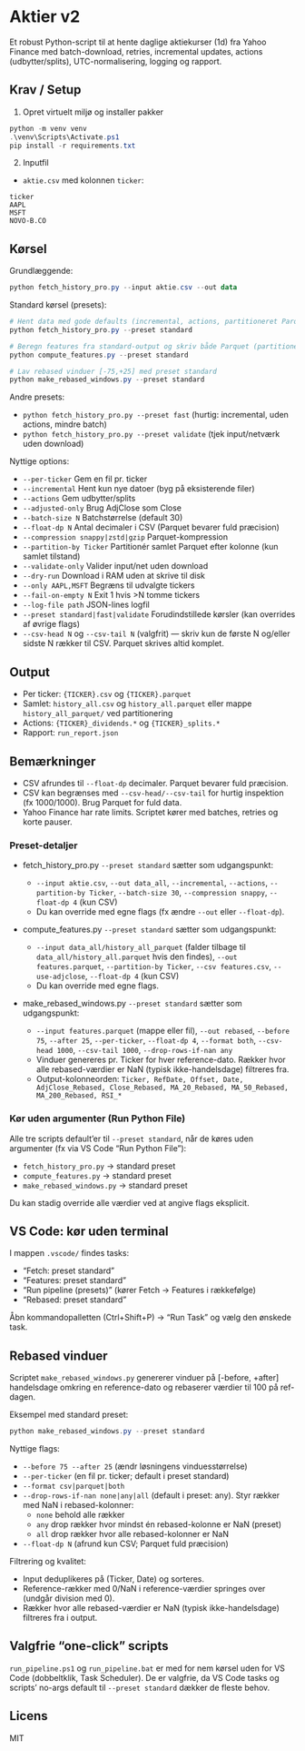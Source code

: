 # Aktier v2

Et robust Python-script til at hente daglige aktiekurser (1d) fra Yahoo Finance med batch-download, retries, incremental updates, actions (udbytter/splits), UTC-normalisering, logging og rapport.

## Krav / Setup

1. Opret virtuelt miljø og installer pakker

```powershell
python -m venv venv
.\venv\Scripts\Activate.ps1
pip install -r requirements.txt
```

2. Inputfil

- `aktie.csv` med kolonnen `ticker`:

```
ticker
AAPL
MSFT
NOVO-B.CO
```

## Kørsel

Grundlæggende:

```powershell
python fetch_history_pro.py --input aktie.csv --out data
```

Standard kørsel (presets):

```powershell
# Hent data med gode defaults (incremental, actions, partitioneret Parquet pr. Ticker)
python fetch_history_pro.py --preset standard

# Beregn features fra standard-output og skriv både Parquet (partitioneret) og CSV
python compute_features.py --preset standard

# Lav rebased vinduer [-75,+25] med preset standard
python make_rebased_windows.py --preset standard
```

Andre presets:
- `python fetch_history_pro.py --preset fast`  (hurtig: incremental, uden actions, mindre batch)
- `python fetch_history_pro.py --preset validate`  (tjek input/netværk uden download)

Nyttige options:
- `--per-ticker` Gem en fil pr. ticker
- `--incremental` Hent kun nye datoer (byg på eksisterende filer)
- `--actions` Gem udbytter/splits
- `--adjusted-only` Brug AdjClose som Close
- `--batch-size N` Batchstørrelse (default 30)
- `--float-dp N` Antal decimaler i CSV (Parquet bevarer fuld præcision)
- `--compression snappy|zstd|gzip` Parquet-kompression
- `--partition-by Ticker` Partitionér samlet Parquet efter kolonne (kun samlet tilstand)
- `--validate-only` Valider input/net uden download
- `--dry-run` Download i RAM uden at skrive til disk
- `--only AAPL,MSFT` Begræns til udvalgte tickers
- `--fail-on-empty N` Exit 1 hvis >N tomme tickers
- `--log-file path` JSON-lines logfil
 - `--preset standard|fast|validate` Forudindstillede kørsler (kan overrides af øvrige flags)
- `--csv-head N` og `--csv-tail N` (valgfrit) — skriv kun de første N og/eller sidste N rækker til CSV. Parquet skrives altid komplet.

## Output

- Per ticker: `{TICKER}.csv` og `{TICKER}.parquet`
- Samlet: `history_all.csv` og `history_all.parquet` eller mappe `history_all_parquet/` ved partitionering
- Actions: `{TICKER}_dividends.*` og `{TICKER}_splits.*`
- Rapport: `run_report.json`

## Bemærkninger
- CSV afrundes til `--float-dp` decimaler. Parquet bevarer fuld præcision.
- CSV kan begrænses med `--csv-head/--csv-tail` for hurtig inspektion (fx 1000/1000). Brug Parquet for fuld data.
- Yahoo Finance har rate limits. Scriptet kører med batches, retries og korte pauser.

### Preset-detaljer
- fetch_history_pro.py `--preset standard` sætter som udgangspunkt:
	- `--input aktie.csv`, `--out data_all`, `--incremental`, `--actions`, `--partition-by Ticker`, `--batch-size 30`, `--compression snappy`, `--float-dp 4` (kun CSV)
	- Du kan override med egne flags (fx ændre `--out` eller `--float-dp`).
- compute_features.py `--preset standard` sætter som udgangspunkt:
	- `--input data_all/history_all_parquet` (falder tilbage til `data_all/history_all.parquet` hvis den findes),
		`--out features.parquet`, `--partition-by Ticker`, `--csv features.csv`, `--use-adjclose`, `--float-dp 4` (kun CSV)
	- Du kan override med egne flags.

- make_rebased_windows.py `--preset standard` sætter som udgangspunkt:
	- `--input features.parquet` (mappe eller fil), `--out rebased`, `--before 75`, `--after 25`, `--per-ticker`, `--float-dp 4`, `--format both`, `--csv-head 1000`, `--csv-tail 1000`, `--drop-rows-if-nan any`
	- Vinduer genereres pr. Ticker for hver reference-dato. Rækker hvor alle rebased-værdier er NaN (typisk ikke-handelsdage) filtreres fra.
	- Output-kolonneorden: `Ticker, RefDate, Offset, Date, AdjClose_Rebased, Close_Rebased, MA_20_Rebased, MA_50_Rebased, MA_200_Rebased, RSI_*`

### Kør uden argumenter (Run Python File)

Alle tre scripts default’er til `--preset standard`, når de køres uden argumenter (fx via VS Code “Run Python File”):
- `fetch_history_pro.py` → standard preset
- `compute_features.py` → standard preset
- `make_rebased_windows.py` → standard preset

Du kan stadig override alle værdier ved at angive flags eksplicit.

## VS Code: kør uden terminal

I mappen `.vscode/` findes tasks:
- “Fetch: preset standard”
- “Features: preset standard”
- “Run pipeline (presets)” (kører Fetch → Features i rækkefølge)
- “Rebased: preset standard”

Åbn kommandopalletten (Ctrl+Shift+P) → “Run Task” og vælg den ønskede task.

## Rebased vinduer

Scriptet `make_rebased_windows.py` genererer vinduer på [-before, +after] handelsdage omkring en reference-dato og rebaserer værdier til 100 på ref-dagen.

Eksempel med standard preset:

```powershell
python make_rebased_windows.py --preset standard
```

Nyttige flags:
- `--before 75 --after 25` (ændr løsningens vinduesstørrelse)
- `--per-ticker` (en fil pr. ticker; default i preset standard)
- `--format csv|parquet|both`
- `--drop-rows-if-nan none|any|all` (default i preset: any). Styr rækker med NaN i rebased-kolonner:
	- `none` behold alle rækker
	- `any` drop rækker hvor mindst én rebased-kolonne er NaN (preset)
	- `all` drop rækker hvor alle rebased-kolonner er NaN
- `--float-dp N` (afrund kun CSV; Parquet fuld præcision)

Filtrering og kvalitet:
- Input deduplikeres på (Ticker, Date) og sorteres.
- Reference-rækker med 0/NaN i reference-værdier springes over (undgår division med 0).
- Rækker hvor alle rebased-værdier er NaN (typisk ikke-handelsdage) filtreres fra i output.

## Valgfrie “one-click” scripts

`run_pipeline.ps1` og `run_pipeline.bat` er med for nem kørsel uden for VS Code (dobbeltklik, Task Scheduler). De er valgfrie, da
VS Code tasks og scripts’ no-args default til `--preset standard` dækker de fleste behov.

## Licens
MIT
